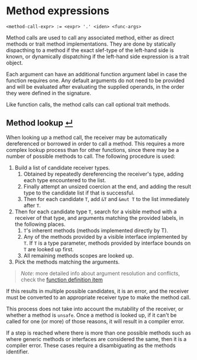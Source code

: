 # Method expressions
```
<method-call-expr> := <expr> '.' <iden> <func-args>
```

Method calls are used to call any associated method, either as direct methods or trait method implementations.
They are done by statically dispacthing to a method if the exact slef-type of the left-hand side is known, or dynamically dispatching if the left-hand side expression is a trait object.

Each argument can have an additional function argument label in case the function requires one.
Any default arguments do not need to be provided and will be evaluated after evaluating the supplied operands, in the order they were defined in the signature.

Like function calls, the method calls can call optional trait methods.

## Method lookup [↵](#method-call-expression)

When looking up a method call, the receiver may be automatically dereferenced or borrowed in order to call a method.
This requires a more complex lookup process than for other functions, since there may be a number of possible methods to call. The following procedure is used:

1. Build a list of candidate receiver types.
   1. Obtained by repeatedly dereferencing the receiver's type, adding each type encountered to the list.
   2. Finally attempt an unsized coercion at the end, and adding the result type to the candidate list if that is successful.
   3. Then for each candidate `T`, add `&T` and `&mut T` to the list immediately after `T`.
2. Then for each candidate type `T`, search for a visible method with a receiver of that type, and arguments matching the provided labels, in the following places.
   1. `T`'s inherent methods (methods implemented directly by T).
   2. Any of the methods provided by a visible interface implemented by `T`.
      If `T` is a type parameter, methods provided by interface bounds on `T` are looked up first.
   3. All remaining methods scopes are looked up.
3. Pick the methods matching the arguments.

> _Note_: more detailed info about argument resolution and conflicts, check the [function definition item](../items/functions.md)

If this results in multiple possible candidates, it is an error, and the receiver must be converted to an appropriate receiver type to make the method call.

This process does not take into account the mutability of the receiver, or whether a method is `unsafe`.
Once a method is looked up, if it can't be called for one (or more) of those reasons, it will result in a compiler error.

If a step is reached where there is more than one possible methods such as where generic methods or interfaces are considered the same, then it is a compiler error.
These cases require a disambiguating as the methods identifier.
